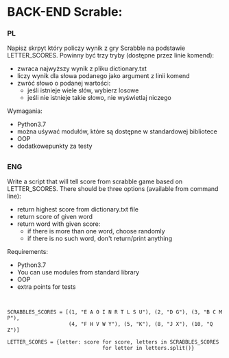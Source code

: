 # BACK-END Scrable:



### PL
Napisz skrpyt który policzy wynik z gry Scrabble na podstawie LETTER_SCORES.
Powinny być trzy tryby (dostępne przez linie komend):
* zwraca najwyższy wynik z pliku dictionary.txt
* liczy wynik dla słowa podanego jako argument z linii komend
* zwróć słowo o podanej wartości:
    * jeśli istnieje wiele słów, wybierz losowe
    * jeśli nie istnieje takie słowo, nie wyświetlaj niczego


Wymagania:
- Python3.7
- można uśywać modułów, które są dostępne w standardowej bibliotece
- OOP
- dodatkowepunkty za testy
##
### ENG
Write a script that will tell score from scrabble game based on LETTER_SCORES.
There should be three options (available from command line):
* return highest score from dictionary.txt file
* return score of given word
* return word with given score:
   * if there is more than one word, choose randomly
   * if there is no such word, don't return/print anything


Requirements:
- Python3.7
- You can use modules from standard library
- OOP
- extra points for tests
##



```

SCRABBLES_SCORES = [(1, "E A O I N R T L S U"), (2, "D G"), (3, "B C M P"),
                    (4, "F H V W Y"), (5, "K"), (8, "J X"), (10, "Q Z")]

LETTER_SCORES = {letter: score for score, letters in SCRABBLES_SCORES
                               for letter in letters.split()}
                               
```
